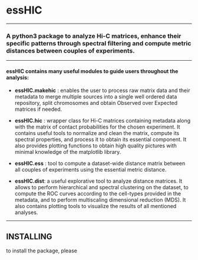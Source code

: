 # essHIC
---

### A python3 package to analyze Hi-C matrices, enhance their specific patterns through spectral filtering and compute metric distances between couples of experiments.

---

#### essHIC contains many useful modules to guide users throughout the analysis:

- **essHIC.makehic** : enables the user to process raw matrix data and their metadata to merge multiple sources into a single well ordered data repository, split chromosomes and obtain Observed over Expected matrices if needed.

- **essHIC.hic** : wrapper class for Hi-C matrices containing metadata along with the matrix of contact probabilities for the chosen experiment. It contains useful tools
to normalize and clean the matrix, compute its spectral properties, and process it to obtain its essential component. It also provides plotting functions to
obtain high quality pictures with minimal knowledge of the matplotlib library.

- **essHIC.ess** : tool to compute a dataset-wide distance matrix between all couples of experiments using the essential metric distance.

- **essHIC.dist**: a useful explorative tool to analyze distance matrices. It allows to perform hierarchical and spectral clustering on the dataset, to compute the ROC curves according to the cell-types provided in the metadata, and to perform multiscaling dimensional reduction (MDS). It also contains plotting tools to visualize
the results of all mentioned analyses.

---

## INSTALLING

to install the package, please 
